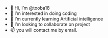 - 👋 Hi, I’m @tooba18
- 👀 I’m interested in doing coding 
- 🌱 I’m currently learning Artificial intelligence 
- 💞️ I’m looking to collaborate on project 
- 📫 you will contact me by email.

<!---
tooba18/tooba18 is a ✨ special ✨ repository because its `README.md` (this file) appears on your GitHub profile.
You can click the Preview link to take a look at your changes.
--->
